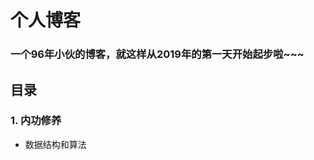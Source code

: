 # 个人博客
### 一个96年小伙的博客，就这样从2019年的第一天开始起步啦~~~
## 目录
### 1. 内功修养
* 数据结构和算法 [](https://github.com/clm960227/data-structure)
